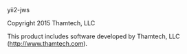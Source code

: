 yii2-jws

Copyright 2015 Thamtech, LLC

This product includes software developed by
Thamtech, LLC (http://www.thamtech.com).